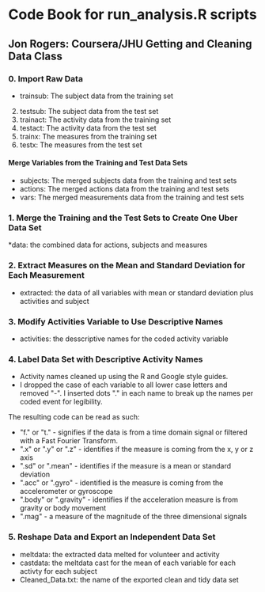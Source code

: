 Code Book for run_analysis.R scripts
========================================================
Jon Rogers: Coursera/JHU Getting and Cleaning Data Class
----

### 0. Import Raw Data

* trainsub: The subject data from the training set
2. testsub:  The subject data from the test set
3. trainact: The activity data from the training set
4. testact:  The activity data from the test set
5. trainx:   The measures from the training set
6. testx:    The measures from the test set 

#### Merge Variables from the Training and Test Data Sets
* subjects: The merged subjects data from the training and test sets
* actions:  The merged actions data from the training and test sets
* vars:     The merged measurements data from the training and test sets

### 1. Merge the Training and the Test Sets to Create One Uber Data Set

*data: the combined data for actions, subjects and measures

### 2. Extract Measures on the Mean and Standard Deviation for Each Measurement

* extracted: the data of all variables with mean or standard deviation plus activities and subject

### 3. Modify Activities Variable to Use Descriptive Names

* activities: the desscriptive names for the coded activity variable

### 4. Label Data Set with Descriptive Activity Names

* Activity names cleaned up using the R and Google style guides. 
* I dropped the case of each variable to all lower case letters and removed "-". I inserted dots "." in each name to break up the names per coded event for legibility.

The resulting code can be read as such:

* "f." or "t." - signifies if the data is from a time domain signal or filtered with a Fast Fourier Transform.
* ".x" or ".y" or ".z" - identifies if the measure is coming from the x, y or z axis
* ".sd" or ".mean" - identifies if the measure is a mean or standard deviation
* ".acc" or ".gyro" - identified is the measure is coming from the accelerometer or gyroscope
* ".body" or ".gravity" - identifies if the acceleration measure is from gravity or body movement
* ".mag" - a measure of the magnitude of the three dimensional signals

### 5. Reshape Data and Export an Independent Data Set

* meltdata: the extracted data melted for volunteer and activity
* castdata: the meltdata cast for the mean of each variable for each activty for each subject
* Cleaned_Data.txt: the name of the exported clean and tidy data set
